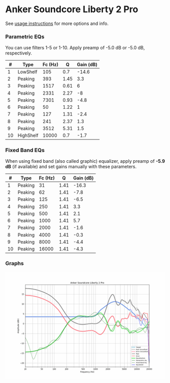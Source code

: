 # Anker Soundcore Liberty 2 Pro
See [usage instructions](https://github.com/jaakkopasanen/AutoEq#usage) for more options and info.

### Parametric EQs
You can use filters 1-5 or 1-10. Apply preamp of -5.0 dB or -5.0 dB, respectively.

|   # | Type      |   Fc (Hz) |    Q |   Gain (dB) |
|-----|-----------|-----------|------|-------------|
|   1 | LowShelf  |       105 | 0.7  |       -14.6 |
|   2 | Peaking   |       393 | 1.45 |         3.3 |
|   3 | Peaking   |      1517 | 0.61 |         6   |
|   4 | Peaking   |      2331 | 2.27 |        -8   |
|   5 | Peaking   |      7301 | 0.93 |        -4.8 |
|   6 | Peaking   |        50 | 1.22 |         1   |
|   7 | Peaking   |       127 | 1.31 |        -2.4 |
|   8 | Peaking   |       241 | 2.37 |         1.3 |
|   9 | Peaking   |      3512 | 5.31 |         1.5 |
|  10 | HighShelf |     10000 | 0.7  |        -1.7 |

### Fixed Band EQs
When using fixed band (also called graphic) equalizer, apply preamp of **-5.9 dB** (if available) and set gains manually with these parameters.

|   # | Type    |   Fc (Hz) |    Q |   Gain (dB) |
|-----|---------|-----------|------|-------------|
|   1 | Peaking |        31 | 1.41 |       -16.3 |
|   2 | Peaking |        62 | 1.41 |        -7.8 |
|   3 | Peaking |       125 | 1.41 |        -6.5 |
|   4 | Peaking |       250 | 1.41 |         3.3 |
|   5 | Peaking |       500 | 1.41 |         2.1 |
|   6 | Peaking |      1000 | 1.41 |         5.7 |
|   7 | Peaking |      2000 | 1.41 |        -1.6 |
|   8 | Peaking |      4000 | 1.41 |        -0.3 |
|   9 | Peaking |      8000 | 1.41 |        -4.4 |
|  10 | Peaking |     16000 | 1.41 |        -4.3 |

### Graphs
![](./Anker%20Soundcore%20Liberty%202%20Pro.png)
